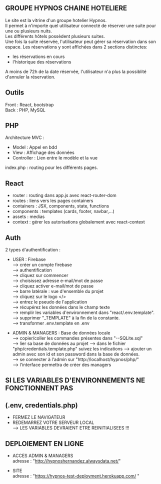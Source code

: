 ##  GROUPE HYPNOS CHAINE HOTELIERE   
  
Le site est la vitrine d'un groupe hotelier Hypnos.  
Il permet à n'importe quel utilisateur connecté de réserver une suite pour une ou plusieurs nuits.  
Les différents hôtels possèdent plusieurs suites.  
Une fois la suite réservée, l'utilisateur peut gérer sa réservation dans son espace. Les réservations y sont affichées dans 2 sections distinctes:  
- les réservations en cours   
- l'historique des réservations  
  
A moins de 72h de la date réservée, l'utilisateur n'a plus la possiblité d'annuler la réservation.  
  
## Outils   
Front : React, bootstrap  
Back : PHP, MySQL  
  
## PHP   
Architecture MVC :  
 - Model      : Appel en bdd  
 - View       : Affichage des données  
 - Controller : Lien entre le modèle et la vue  
  
 index.php : routing pour les différents pages.  
  
 ## React   
 - router : routing dans app.js avec react-router-dom  
 - routes : liens vers les pages containers  
 - containers : JSX, components, state, functions   
 - components : templates (cards, footer, navbar,...)   
 - assets : medias  
 - context : gérer les autorisations globalement avec react-context  
   
  
## Auth   
2 types d'authentification :  
- USER : Firebase   
  --> créer un compte firebase   
  --> authentification  
  --> cliquez sur commencer  
  --> choisissez adresse e-mail/mot de passe  
  --> cliquez activer e-mail/mot de passe  
  --> barre latérale : vue d'ensemble du projet  
  --> cliquez sur le logo </>  
  --> entrez le pseudo de l'application  
  --> récupérez les données dans le champ texte  
  --> remplir les variables d'environnement dans "react/.env.template".   
  --> supprimer "_TEMPLATE" à la fin de la constante.  
  --> transformer .env.template en .env  
  
- ADMIN & MANAGERS : Base de données locale   
  --> copier/coller les commandes présentes dans "--SQLite.sql"  
  --> lier sa base de données au projet
  --> dans le fichier "php/credentials.template.php" suivez les indications
  --> ajouter un admin avec son id et son password dans la base de données.  
  --> se connecter à l'admin sur "http://localhost/hypnos/php/"  
  --> l'interface permettra de créer des managers  
  
## SI LES VARIABLES D'ENVIRONNEMENTS NE FONCTIONNENT PAS  
## (.env, credentials.php) 
- FERMEZ LE NAVIGATEUR  
- REDEMARREZ VOTRE SERVEUR LOCAL  
--> LES VARIABLES DEVRAIENT ETRE REINITIALISEES !!!
  
  
## DEPLOIEMENT EN LIGNE   
  
- ACCES ADMIN & MANAGERS  
adresse : "http://hypnoshernandez.alwaysdata.net/"  
  
- SITE  
adresse : "https://hypnos-test-deployment.herokuapp.com/ "  



